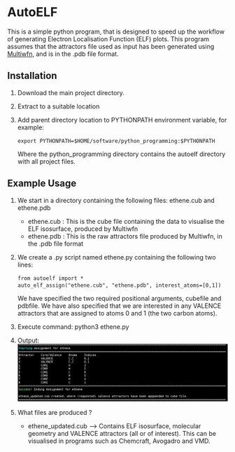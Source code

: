 # AutoELF

This is a simple python program, that is designed to speed up the workflow of generating Electron Localisation Function (ELF) plots. This program assumes that the attractors file used as input has been generated using [Multiwfn](http://sobereva.com/multiwfn/), and is in the .pdb file format. 

## Installation

1. Download the main project directory.

2. Extract to a suitable location

3. Add parent directory location to PYTHONPATH environment variable, for example:
    ```
    export PYTHONPATH=$HOME/software/python_programming:$PYTHONPATH
    ```
    Where the python_programming directory contains the autoelf directory with all project files.

## Example Usage

1. We start in a directory containing the following files: ethene.cub and ethene.pdb
    - ethene.cub : This is the cube file containing the data to visualise the ELF isosurface, produced by Multiwfn
    - ethene.pdb : This is the raw attractors file produced by Multiwfn, in the .pdb file format

2. We create a .py script named ethene.py containing the following two lines:
    ```
    from autoelf import *
    auto_elf_assign("ethene.cub", "ethene.pdb", interest_atoms=[0,1])
    ``` 
    We have specified the two required positional arguments, cubefile and pdbfile. We have also specified that we are interested in any VALENCE attractors that are assigned to atoms 0 and 1 (the two carbon atoms).

3. Execute command: python3 ethene.py

4. Output:
    ![ethene_example](ethene_example.PNG) 

5. What files are produced ?
    - ethene_updated.cub --> Contains ELF isosurface, molecular geometry and VALENCE attractors (all or of interest). This can be visualised in programs such as Chemcraft, Avogadro and VMD.
